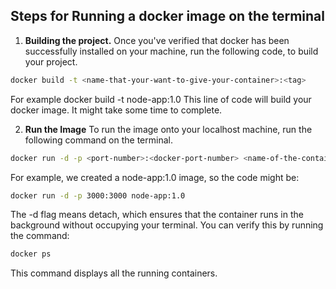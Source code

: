 ## Steps for Running a docker image on the terminal

1. **Building the project.** 
Once you've verified that docker has been successfully installed on your machine, run the following code, to build your project.

```bash 
docker build -t <name-that-your-want-to-give-your-container>:<tag> 
```
For example docker build -t node-app:1.0
This line of code will build your docker image.
It might take some time to complete.

2. **Run the Image**
To run the image onto your localhost machine, run the following command on the terminal.
```bash 
docker run -d -p <port-number>:<docker-port-number> <name-of-the-container>:<tag>
```
For example, we created a node-app:1.0 image, so the code might be: 
```bash
docker run -d -p 3000:3000 node-app:1.0 
```
The -d flag means detach, which ensures that the container runs in the background without occupying your terminal. You can verify this by running the command: 
```bash 
docker ps
``` 
This command displays all the running containers.